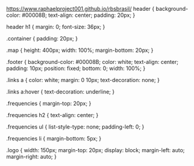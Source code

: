 https://www.raphaelproject001.github.io/rbsbrasil/
header {
    background-color: #00008B;
    text-align: center;
    padding: 20px;
}

header h1 {
    margin: 0;
    font-size: 36px;
}

.container {
    padding: 20px;
}

.map {
    height: 400px;
    width: 100%;
    margin-bottom: 20px;
}

.footer {
    background-color: #00008B;
    color: white;
    text-align: center;
    padding: 10px;
    position: fixed;
    bottom: 0;
    width: 100%;
}

.links a {
    color: white;
    margin: 0 10px;
    text-decoration: none;
}

.links a:hover {
    text-decoration: underline;
}

.frequencies {
    margin-top: 20px;
}

.frequencies h2 {
    text-align: center;
}

.frequencies ul {
    list-style-type: none;
    padding-left: 0;
}

.frequencies li {
    margin-bottom: 5px;
}

.logo {
    width: 150px;
    margin-top: 20px;
    display: block;
    margin-left: auto;
    margin-right: auto;
}

